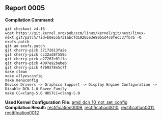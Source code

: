 ## Report 0005 #  
**Compilation Command:**
```
git checkout v4.16
wget https://git.kernel.org/pub/scm/linux/kernel/git/next/linux-next.git/patch/?id=b0e55b731abcfd19265e3e80b1d4c0fec337fb7b -O exofs.patch  
git am exofs.patch
git cherry-pick 37172013fa2e
git cherry-pick cc32ad8f559c
git cherry-pick a27267e01ffa
git cherry-pick 4007e92bebeb
git cherry-pick 4769278e5c7f
make clean
make allyesconfig
make menuconfig
Device Drivers -> Graphics Support -> Display Engine Configuration -> Disable DCN 1.0 Raven Family
make CC=clang-5.0 HOSTCC=clang-5.0
```
**Used Kernel Configuration File:** [amd_dcn_10_not_set_config](../config-files/amd_dcn_10_not_set_config)  
**Compilation Result:** [rectification0009](../rectification-reports/rectification0009.md), [rectification0010](../rectification-reports/rectification0010.md), [rectification0011](../rectification-reports/rectification0011.md), [rectification0012](../rectification-reports/rectification0012.md)  
